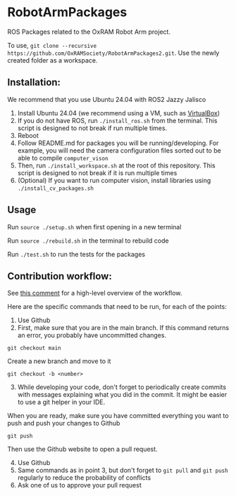 # RobotArmPackages
ROS Packages related to the OxRAM Robot Arm project.

To use, `git clone --recursive https://github.com/OxRAMSociety/RobotArmPackages2.git`. Use the newly created folder as a workspace.

## Installation:
We recommend that you use Ubuntu 24.04 with ROS2 Jazzy Jalisco

1. Install Ubuntu 24.04 (we recommend using a VM, such as [VirtualBox](https://www.virtualbox.org/))
2. If you do not have ROS, run `./install_ros.sh` from the terminal. This script is designed to not break if run multiple times.
3. Reboot
4. Follow README.md for packages you will be running/developing. For example, you will need the camera configuration files sorted out to be able to compile `computer_vison`
5. Then, run `./install_workspace.sh` at the root of this repository. This script is designed to not break if it is run multiple times
6. (Optional) If you want to run computer vision, install libraries using `./install_cv_packages.sh`

## Usage
Run `source ./setup.sh` when first opening in a new terminal

Run `source ./rebuild.sh` in the terminal to rebuild code

Run `./test.sh` to run the tests for the packages

<!-- ## Running the code: -->

## Contribution workflow:
See [this comment](https://github.com/OxRAMSociety/RobotArm/issues/14#issuecomment-2614327934) for a high-level overview of the workflow.

Here are the specific commands that need to be run, for each of the points:

1. Use Github
2. First, make sure that you are in the main branch. If this command returns an error, you probably have uncommitted changes.

```
git checkout main
```

Create a new branch and move to it
```
git checkout -b <number>
```
3. While developing your code, don't forget to periodically create commits with messages explaining what you did in the commit. It might be easier to use a git helper in your IDE.

When you are ready, make sure you have committed everything you want to push and push your changes to Github
```
git push
```

Then use the Github website to open a pull request.

4. Use Github
5. Same commands as in point 3, but don't forget to `git pull` and `git push` regularly to reduce the probability of conflicts
6. Ask one of us to approve your pull request
